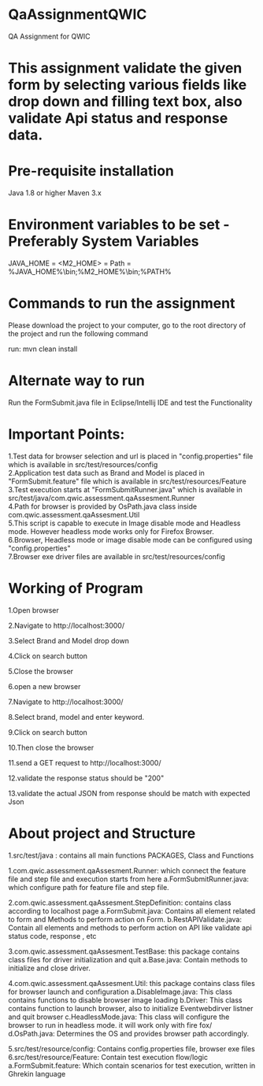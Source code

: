 # QaAssignmentQWIC
QA Assignment for QWIC

# This assignment validate the given form by selecting various fields like drop down and filling text box, also validate Api status and response data. 


# Pre-requisite installation
Java 1.8 or higher
Maven 3.x

# Environment variables to be set - Preferably System Variables
JAVA_HOME = <Path to Java Home>
<M2_HOME> = <Path to Maven Home>
Path = %JAVA_HOME%\bin;%M2_HOME%\bin;%PATH%


# Commands to run the assignment
Please download the project to your computer, go to the root directory of the project and run the following command

run: mvn clean install


# Alternate way to run

Run the FormSubmit.java file in Eclipse/Intellij IDE and test the Functionality



# Important Points:
1.Test data for browser selection and url is placed in "config.properties" file which is available in src/test/resources/config<br/>
2.Application test data such as Brand and Model is placed in "FormSubmit.feature" file which is available in src/test/resources/Feature<br/>
3.Test execution starts at "FormSubmitRunner.java" which is available in src/test/java/com.qwic.assessment.qaAssesment.Runner<br/>
4.Path for browser is provided by OsPath.java class inside com.qwic.assessment.qaAssesment.Util<br/>
5.This script is capable to execute in Image disable mode and Headless mode. However headless mode works only for Firefox Browser.<br/>
6.Browser, Headless mode or image disable mode can be configured using "config.properties"<br/>
7.Browser exe driver files are available in src/test/resources/config<br/>



# Working of Program
1.Open browser

2.Navigate to http://localhost:3000/

3.Select Brand and Model drop down

4.Click on search button

5.Close the browser



6.open a new browser

7.Navigate to http://localhost:3000/

8.Select brand, model and enter keyword.

9.Click on search button

10.Then close the browser



11.send a GET request to http://localhost:3000/

12.validate the response status should be "200"

13.validate the actual JSON from response should be match with expected Json

# About project and Structure
1.src/test/java : contains all main functions PACKAGES, Class and Functions
	
1.com.qwic.assessment.qaAssesment.Runner: which connect the feature file and step file and execution starts from here
a.FormSubmitRunner.java: which configure path for feature file and step file.

2.com.qwic.assessment.qaAssesment.StepDefinition: contains class according to localhost page
a.FormSubmit.java: Contains all element related to form and Methods to perform action on Form.
b.RestAPIValidate.java: Contain all elements and methods to perform action on API like validate api status code, response , etc
	
3.com.qwic.assessment.qaAssesment.TestBase: this package contains class files for driver initialization and quit
a.Base.java: Contain methods to initialize and close driver.

4.com.qwic.assessment.qaAssesment.Util: this package contains class files for browser launch and configuration
a.DisableImage.java: This class contains functions to disable browser image loading
b.Driver: This class contains function to launch browser, also to initialize Eventwebdirver listner and quit browser
c.HeadlessMode.java: This class will configure the browser to run in headless mode. it will work only with fire fox/
d.OsPath.java: Determines the OS and provides browser path accordingly.

5.src/test/resource/config: Contains config.properties file, browser exe files
6.src/test/resource/Feature: Contain test execution flow/logic
a.FormSubmit.feature: Which contain scenarios for test execution, written in Ghrekin language
